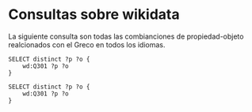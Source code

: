 # Consultas sobre wikidata

La siguiente consulta son todas las combianciones de propiedad-objeto realcionados con el Greco en todos los idiomas.

```sparql
SELECT distinct ?p ?o {
    wd:Q301 ?p ?o
}
```

```sparql
SELECT distinct ?p ?o {
    wd:Q301 ?p ?o
}
```
